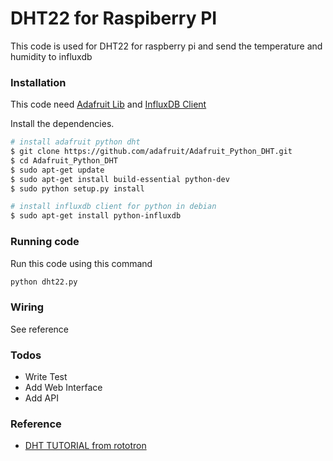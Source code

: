# DHT22 for Raspiberry PI

This code is used for DHT22 for raspberry pi and send the temperature and humidity to influxdb

### Installation

This code need [Adafruit Lib](https://github.com/adafruit/Adafruit_Python_DHT) and [InfluxDB Client](https://github.com/influxdata/influxdb-python)

Install the dependencies.

```sh
# install adafruit python dht
$ git clone https://github.com/adafruit/Adafruit_Python_DHT.git
$ cd Adafruit_Python_DHT
$ sudo apt-get update
$ sudo apt-get install build-essential python-dev
$ sudo python setup.py install

# install influxdb client for python in debian
$ sudo apt-get install python-influxdb
```

### Running code

Run this code using this command

```sh
python dht22.py
```

### Wiring

See reference

### Todos

 - Write Test
 - Add Web Interface
 - Add API

### Reference

 - [DHT TUTORIAL from rototron](https://www.rototron.info/dht22-tutorial-for-raspberry-pi/)
